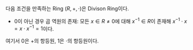 다음 조건을 만족하는 Ring $(R, +, \cdot)$은 Divison Ring이다.
- 0이 아닌 경우 곱 역원의 존재: 모든 $x \in R \neq 0$에 대해 $x^{-1} \in R$이 존재해 $x^{-1}\cdot x = x\cdot x^{-1} = 1$이다.

여기서 0은 $+$의 항등원, 1은 $\cdot$의 항등원이다.